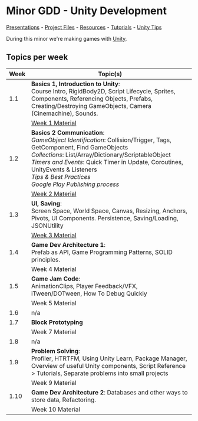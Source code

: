 # Minor GDD - Unity Development

[Presentations](https://hr-cmgt.github.io/Minor-GDD-Unity/) -
[Project Files](projectfiles/) - 
[Resources](classes/00_resources.md) - 
[Tutorials](classes/00_tutorials.md) -
[Unity Tips](classes/00_unity.md)

During this minor we're making games with [Unity](https://unity.com/).

## Topics per week

| Week | Topic(s) 
|------|---------
| 1.1 | **Basics 1, Introduction to Unity**: <br/>Course Intro, RigidBody2D, Script Lifecycle, Sprites, Components, Referencing Objects, Prefabs, Creating/Destroying GameObjects, Camera (Cinemachine), Sounds. 
|  | [Week 1 Material](./classes/01_basics1.md)
| 1.2 | **Basics 2 Communication**: <br/>*GameObject Identification*: Collision/Trigger, Tags, GetComponent, Find GameObjects <br/>*Collections*: List/Array/Dictionary/ScriptableObject <br/>*Timers and Events*: Quick Timer in Update, Coroutines, UnityEvents & Listeners <br/>*Tips & Best Practices* <br/>*Google Play Publishing process*
|  | [Week 2 Material](./classes/02_basics2.md)
| 1.3 | **UI, Saving**: <br/>Screen Space, World Space, Canvas, Resizing, Anchors, Pivots, UI Components. Persistence, Saving/Loading, JSONUtility
|  | [Week 3 Material](./classes/03_UI.md)
| 1.4 | **Game Dev Architecture 1**: <br/>Prefab as API, Game Programming Patterns, SOLID principles.
|  | <!-- [Week 4 Material](./classes/04_architecture1.md) --> Week 4 Material
| 1.5 | **Game Jam Code**: <br/>AnimationClips, Player Feedback/VFX, iTween/DOTween, How To Debug Quickly
|  | <!-- [Week 5 Material](./classes/05_8_gamejam.md) --> Week 5 Material
| 1.6 | n/a
| 1.7 | **Block Prototyping** 
|  | <!-- [Week 7 Material](./classes/07_blockprototyping.md) --> Week 7 Material
| 1.8 | n/a
| 1.9 | **Problem Solving**: <br/>Profiler, HTRTFM, Using Unity Learn, Package Manager, Overview of useful Unity components, Script Reference > Tutorials, Separate problems into small projects
|  | <!--  [Week 9 Material](./classes/09_problemsolving.md) --> Week 9 Material
| 1.10 | **Game Dev Architecture 2**: Databases and other ways to store data, Refactoring.
|  | <!--  [Week 10 Material](./classes/10_architecture2.md) --> Week 10 Material